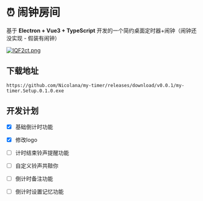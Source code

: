 # ⏰  闹钟房间

基于 **Electron + Vue3 + TypeScript** 开发的一个简约桌面定时器+闹钟（闹钟还没实现 - 假装有闹钟）

[![IQF2ct.png](https://z3.ax1x.com/2021/11/06/IQF2ct.png)](https://imgtu.com/i/IQF2ct)

## 下载地址

```angular2html
https://github.com/Nicolana/my-timer/releases/download/v0.0.1/my-timer.Setup.0.1.0.exe
```

## 开发计划
- [x] 基础倒计时功能
- [x] 修改logo
- [ ] 计时结束铃声提醒功能
- [ ] 自定义铃声共鞥你
- [ ] 倒计时备注功能
- [ ] 倒计时设置记忆功能

